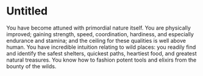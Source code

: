 # Untitled

You have become attuned with primordial nature itself. You are physically improved; gaining strength, speed, coordination, hardiness, and especially endurance and stamina; and the ceiling for these qualities is well above human. You have incredible intuition relating to wild places: you readily find and identify the safest shelters, quickest paths, heartiest food, and greatest natural treasures. You know how to fashion potent tools and elixirs from the bounty of the wilds.